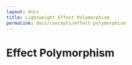 ```yaml
---
layout: docs
title: Lightweight Effect Polymorphism
permalink: docs/concepts/effect-polymorphism
---
```


# Effect Polymorphism

